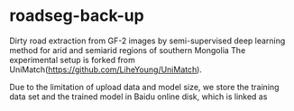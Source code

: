 # roadseg-back-up
Dirty road extraction from GF-2 images by semi-supervised deep learning method for arid and semiarid regions of southern Mongolia
The experimental setup is forked from UniMatch(https://github.com/LiheYoung/UniMatch).

Due to the limitation of upload data and model size, we store the training data set and the trained model in Baidu online disk, which is linked as
